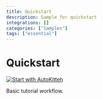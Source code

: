 ```yaml
---
title: Quickstart
description: Sample for quickstart
integrations: []
categories: ["Samples"]
tags: ["essential"]
---
```


# Quickstart

[![Start with AutoKitteh](https://autokitteh.com/assets/autokitteh-badge.svg)](https://app.autokitteh.cloud/template?template-name=quickstart)

Basic tutorial workflow.
